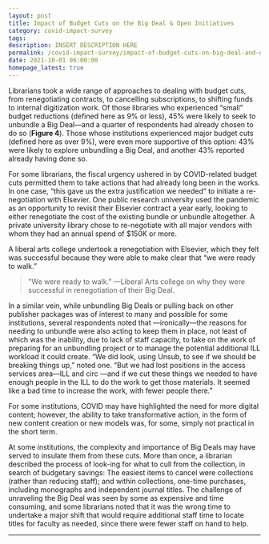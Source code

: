 ```yaml
---
layout: post
title: Impact of Budget Cuts on the Big Deal & Open Initiatives
category: covid-impact-survey
tags:
description: INSERT DESCRIPTION HERE
permalink: /covid-impact-survey/impact-of-budget-cuts-on-big-deal-and-open
date: 2021-10-01 06:00:00
homepage_latest: true
---
```


Librarians took a wide range of approaches to dealing with budget cuts, from renegotiating contracts, to cancelling subscriptions, to shifting funds to internal digitization work. Of those libraries who experienced “small” budget reductions (defined here as 9% or less), 45% were likely to seek to unbundle a Big Deal—and a quarter of respondents had already chosen to do so (**Figure 4**). Those whose institutions experienced major budget cuts (defined here as over 9%), were even more supportive of this option: 43% were likely to explore unbundling a Big Deal, and another 43% reported already having done so.

For some librarians, the fiscal urgency ushered in by COVID-related budget cuts permitted them to take actions that had already long been in the works. In one case, “this gave us the extra justification we needed” to initiate a re-negotiation with Elsevier. One public research university used the pandemic as an opportunity to revisit their Elsevier contract a year early, looking to either renegotiate the cost of the existing bundle or unbundle altogether. A private university library chose to re-negotiate with all major vendors with whom they had an annual spend of $150K or more.

A liberal arts college undertook a renegotiation with Elsevier, which they felt was successful because they were able to make clear that “we were ready to walk.”

>"We were ready to walk." —Liberal Arts college on why they were successful in renegotiation of their Big Deal.

In a similar vein, while unbundling Big Deals or pulling back on other publisher packages was of interest to many and possible for some institutions, several respondents noted that —ironically—the reasons for needing to unbundle were also acting to keep them in place, not least of which was the inability, due to lack of staff capacity, to take on the work of preparing for an unbundling project or to manage the potential additional ILL workload it could create. “We did look, using Unsub, to see if we should be breaking things up,” noted one. “But we had lost positions in the access services area—ILL and circ —and if we cut these things we needed to have enough people in the ILL to do the work to get those materials. It seemed like a bad time to increase the work, with fewer people there.”

For some institutions, COVID may have highlighted the need for more digital content; however, the ability to take transformative action, in the form of new content creation or new models was, for some, simply not practical in the short term.

At some institutions, the complexity and importance of Big Deals may have served to insulate them from these cuts. More than once, a librarian described the process of look-ing for what to cull from the collection, in search of budgetary savings: The easiest items to cancel were collections (rather than reducing staff); and within collections, one-time purchases, including monographs and independent journal titles. The challenge of unraveling the Big Deal was seen by some as expensive and time consuming, and some librarians noted that it was the wrong time to undertake a major shift that would require additional staff time to locate titles for faculty as needed, since there were fewer staff on hand to help.


***
